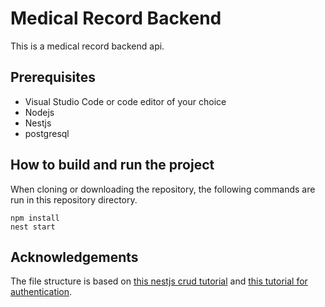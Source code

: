 # Medical Record Backend

This is a medical record backend api.

## Prerequisites

- Visual Studio Code or code editor of your choice
- Nodejs
- Nestjs
- postgresql

## How to build and run the project

When cloning or downloading the repository, the following commands are run in this repository directory.

```
npm install
nest start
```

## Acknowledgements

The file structure is based on [this nestjs crud tutorial](https://medium.com/simform-engineering/nestjs-and-postgresql-a-crud-tutorial-32aa78778752) and [this tutorial for authentication](https://docs.nestjs.com/security/authentication?utm_source=chatgpt.com).